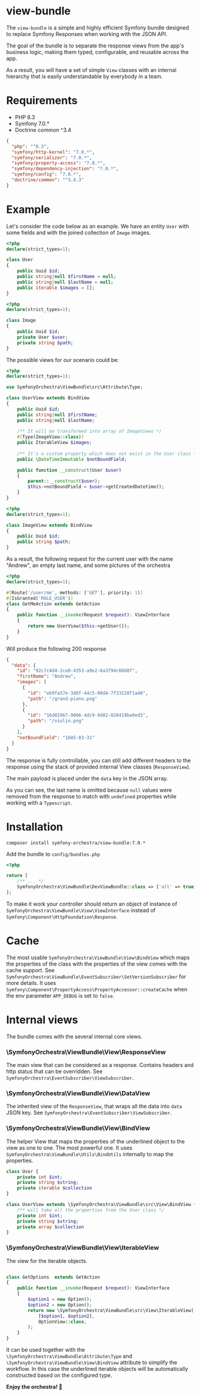 # view-bundle

The `view-bundle` is a simple and highly efficient Symfony bundle designed to replace Symfony Responses when working with the JSON API.

The goal of the bundle is to separate the response views from the app's business logic, making them typed, configurable, and reusable across the app.

As a result, you will have a set of simple `View` classes with an internal hierarchy that is easily understandable by everybody in a team.

# Requirements

- PHP 8.3 
- Symfony 7.0.*
- Doctrine common ^3.4

```json
{
  "php": "^8.3",
  "symfony/http-kernel": "7.0.*",
  "symfony/serializer": "7.0.*",
  "symfony/property-access": "7.0.*",
  "symfony/dependency-injection": "7.0.*",
  "symfony/config": "7.0.*",
  "doctrine/common": "^3.4.3"
}
```

# Example

Let's consider the code below as an example.
We have an entity `User` with some fields and with the joined collection of `Image` images.


```php
<?php
declare(strict_types=1);

class User
{
    public Uuid $id;
    public string|null $firstName = null;
    public string|null $lastName = null;
    public iterable $images = [];
}

```
```php
<?php
declare(strict_types=1);

class Image
{
    public Uuid $id;
    private User $user;
    private string $path;
}

```

The possible views for our scenario could be:

```php
<?php
declare(strict_types=1);

use SymfonyOrchestra\ViewBundle\src\Attribute\Type;

class UserView extends BindView
{
    public Uuid $id;
    public string|null $firstName;
    public string|null $lastName;
    
    /** It will be transformed into array of ImageViews */
    #[Type(ImageView::class)]
    public IterableView $images;
    
    /** It's a custom property which does not exist in the User class */
    public \DateTimeImmutable $notBoundField;

    public function __construct(User $user)
    {
        parent::__construct($user);
        $this->notBoundField = $user->getCreatedDatetime();
    }
}

```

```php
<?php
declare(strict_types=1);

class ImageView extends BindView
{
    public Uuid $id;
    public string $path;
}

```

As a result, the following request for the current user with the name "Andrew", an empty last name, and some pictures of the orchestra 

```php
<?php
declare(strict_types=1);

#[Route('/user/me', methods: ['GET'], priority: 1)]
#[IsGranted('ROLE_USER')]
class GetMeAction extends GetAction
{
    public function __invoke(Request $request): ViewInterface
    {
        return new UserView($this->getUser());
    }
}
```

Will produce the following 200 response

```json
{
  "data": {
    "id": "92c7c4d4-2ce0-4353-a9e2-6a3794c60d8f",
    "firstName": "Andrew",
    "images": [
      {
        "id": "eb9fa57e-3d8f-44c5-80d4-7f33220f1a48",
        "path": "/grand-piano.png"
      },
      {
        "id": "16d01967-9066-4dc9-9d82-028419ba0ed5",
        "path": "/violin.png"
      }
    ],
    "notBoundField": "1685-03-31"
  }
}

```

The response is fully controllable, you can still add different headers to the response using the stack of provided internal View classes (`ResponseView`).

The main payload is placed under the `data` key in the JSON array.

As you can see, the last name is omitted because `null` values were removed from the response to match with `undefined` properties while working with a `Typescript`. 

# Installation

```
composer install symfony-orchestra/view-bundle:7.0.*
```

Add the bundle to `config/bundles.php`
```php
<?php

return [
    /** ... */
    SymfonyOrchestra\ViewBundle\DevViewBundle::class => ['all' => true],
];


```

To make it work your controller should return an object of instance of `SymfonyOrchestra\ViewBundle\View\ViewInterface` instead of `Symfony\Component\HttpFoundation\Response`.

# Cache

The most usable `SymfonyOrchestra\ViewBundle\View\BindView` which maps the properties of the class with the properties of the view comes with the cache support.
See `SymfonyOrchestra\ViewBundle\EventSubscriber\SetVersionSubscriber` for more details.
It uses `Symfony\Component\PropertyAccess\PropertyAccessor::createCache` when the env parameter `APP_DEBUG` is set to `false`.


# Internal views

The bundle comes with the several internal core views.   

### \SymfonyOrchestra\ViewBundle\View\ResponseView 

The main view that can be considered as a response. Contains headers and http status that can be overridden.
See `SymfonyOrchestra\EventSubscriber\ViewSubscriber`.

### \SymfonyOrchestra\ViewBundle\View\DataView 

The inherited view of the `ResponseView`, that wraps all the data into `data` JSON key.
See `SymfonyOrchestra\EventSubscriber\ViewSubscriber`.

### \SymfonyOrchestra\ViewBundle\View\BindView

The helper View that maps the properties of the underlined object to the view as one to one. The most powerful one.
It uses `SymfonyOrchestra\ViewBundle\Utils\BindUtils` internally to map the properties.

```php
class User {
    private int $int;
    private string $string;
    private iterable $collection
}

class UserView extends \SymfonyOrchestra\ViewBundle\src\View\BindView {
    /** will take all the properties from the User class */
    private int $int;
    private string $string;
    private array $collection
}
```

### \SymfonyOrchestra\ViewBundle\View\IterableView

The view for the iterable objects.

```php

class GetOptions  extends GetAction
{
    public function __invoke(Request $request): ViewInterface
    {
        $option1 = new Option();
        $option2 = new Option();
        return new \SymfonyOrchestra\ViewBundle\src\View\IterableView(
            [$option1, $option2],
            OptionView::class,
        );
    }
}

```


It can be used together with the `\SymfonyOrchestra\ViewBundle\Attribute\Type` and `\SymfonyOrchestra\ViewBundle\View\BindView`
attribute to simplify the workflow. In this case the underlined iterable objects will be automatically constructed based on the configured
type. 

**Enjoy the orchestra! 🎻**